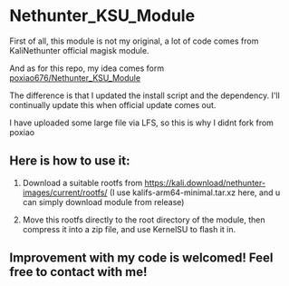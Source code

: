 # Nethunter_KSU_Module

First of all, this module is not my original, a lot of code comes from KaliNethunter official magisk module.

And as for this repo, my idea comes form [poxiao676/Nethunter_KSU_Module ](https://github.com/poxiao676/Nethunter_KSU_Module)

The difference is that I updated the install script and the dependency. I'll continually update this when official update comes out.

I have uploaded some large file via LFS, so this is why I didnt fork from poxiao

## Here is how to use it:

1. Download a suitable rootfs from
https://kali.download/nethunter-images/current/rootfs/
(I use kalifs-arm64-minimal.tar.xz here, and u can simply download module from release)

2. Move this rootfs directly to the root directory of the module, then compress it into a zip file, and use KernelSU to flash it in.

## Improvement with my code is welcomed! Feel free to contact with me!
